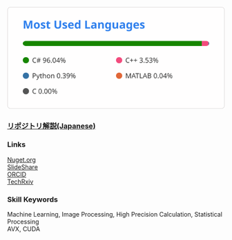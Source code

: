 ![top lang](https://github.com/tk-yoshimura/tk-yoshimura/blob/main/figures/top_lang.svg)

### [**リポジトリ解説(Japanese)**](https://github.com/tk-yoshimura/tk-yoshimura/blob/main/portrait/github_tyoshimura.pdf)  

### Links  
[Nuget.org](https://www.nuget.org/profiles/T.Yoshimura)  
[SlideShare](https://www.slideshare.net/TakumaYoshimura2)  
[ORCID](https://orcid.org/0000-0001-9224-1757)  
[TechRxiv](https://www.techrxiv.org/authors/Takuma_Yoshimura/8457516)  

### Skill Keywords  
Machine Learning, Image Processing, High Precision Calculation, Statistical Processing  
AVX, CUDA